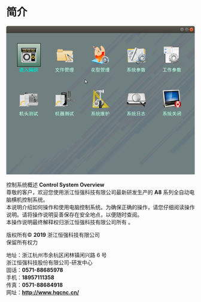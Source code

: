 # 简介



![&#x6052;&#x5F3A;A8&#x5168;&#x89E6;&#x6478;&#x4E3B;&#x754C;&#x9762;](https://raw.githubusercontent.com/HQwangyun/HQ-image/master/%E4%B8%BB%E7%95%8C%E9%9D%A2.png)

控制系统概述 **Control System Overview**  
尊敬的客户，欢迎您使用浙江恒强科技有限公司最新研发生产的 **A8** 系列全自动电脑横机控制系统。  
本说明介绍如何操作和使用电脑控制系统。为确保正确的操作，请您仔细阅读操作说明。请将操作说明妥善保存在安全地点，以便随时查阅。  
本操作说明最终解释权归浙江恒强科技有限公司所有  。

版权所有© **2019** 浙江恒强科技有限公司  
保留所有权力 

地址：浙江杭州市余杭区闲林镇闲兴路 6 号  
浙江恒强科技股份有限公司-研发中心  
固话：**0571-88685978**  
手机：**18957111358**  
传真：**0571-88684918**  
网址：**http://www.hqcnc.cn/**  
